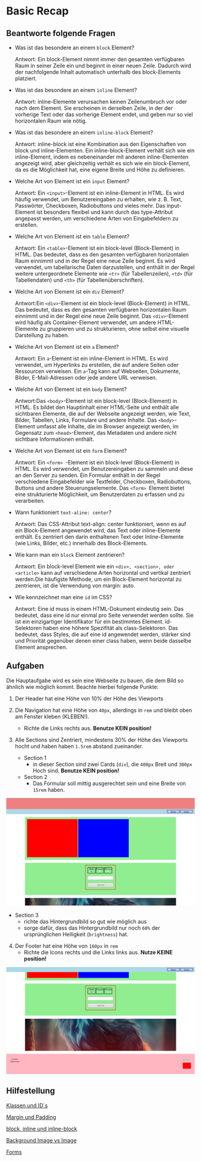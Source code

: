 # Basic Recap

## Beantworte folgende Fragen

- Was ist das besondere an einem `block` Element?

  Antwort:
  Ein block-Element nimmt immer den gesamten verfügbaren Raum in seiner Zeile ein und beginnt in einer neuen Zeile. Dadurch wird der nachfolgende Inhalt automatisch unterhalb des block-Elements platziert.
  <!-- Beispielhafte Block-Elemente: Zu den typischen block-Elementen gehören <div>, <p>, <h1>, <section>, <article>, <header>, <footer> und viele andere HTML-Elemente. -->

- Was ist das besondere an einem `inline` Element?

  Antwort:
  inline-Elemente verursachen keinen Zeilenumbruch vor oder nach dem Element. Sie erscheinen in derselben Zeile, in der der vorherige Text oder das vorherige Element endet, und geben nur so viel horizontalen Raum wie nötig.
  <!-- Zu den typischen inline-Elementen gehören HTML-Tags wie <span>, <a>, <strong>, <em>, <b>, <i>, und <img>. -->

- Was ist das besondere an einem `inline-block` Element?

  Antwort:
  inline-block ist eine Kombination aus den Eigenschaften von block und inline-Elementen. Ein inline-block-Element verhält sich wie ein inline-Element, indem es nebeneinander mit anderen inline-Elementen angezeigt wird, aber gleichzeitig verhält es sich wie ein block-Element, da es die Möglichkeit hat, eine eigene Breite und Höhe zu definieren.

- Welche Art von Element ist ein `input` Element?

  Antwort:
  Ein `<input>`-Element ist ein inline-Element in HTML. Es wird häufig verwendet, um Benutzereingaben zu erhalten, wie z. B. Text, Passwörter, Checkboxen, Radiobuttons und vieles mehr. Das input-Element ist besonders flexibel und kann durch das type-Attribut angepasst werden, um verschiedene Arten von Eingabefeldern zu erstellen.

- Welche Art von Element ist ein `table` Element?

  Antwort:
  Ein `<table>`-Element ist ein block-level (Block-Element) in HTML. Das bedeutet, dass es den gesamten verfügbaren horizontalen Raum einnimmt und in der Regel eine neue Zeile beginnt. Es wird verwendet, um tabellarische Daten darzustellen, und enthält in der Regel weitere untergeordnete Elemente wie `<tr>` (für Tabellenzeilen), `<td>` (für Tabellendaten) und `<th>` (für Tabellenüberschriften).

- Welche Art von Element ist ein `div` Element?

  Antwort:Ein `<div>`-Element ist ein block-level (Block-Element) in HTML. Das bedeutet, dass es den gesamten verfügbaren horizontalen Raum einnimmt und in der Regel eine neue Zeile beginnt. Das `<div>`-Element wird häufig als Container-Element verwendet, um andere HTML-Elemente zu gruppieren und zu strukturieren, ohne selbst eine visuelle Darstellung zu haben.

- Welche Art von Element ist ein `a` Element?

  Antwort: Ein `a`-Element ist ein inline-Element in HTML. Es wird verwendet, um Hyperlinks zu erstellen, die auf andere Seiten oder Ressourcen verweisen. Ein `a`-Tag kann auf Webseiten, Dokumente, Bilder, E-Mail-Adressen oder jede andere URL verweisen.

- Welche Art von Element ist ein `body` Element?

  Antwort:Das `<body>`-Element ist ein block-level (Block-Element) in HTML. Es bildet den Hauptinhalt einer HTML-Seite und enthält alle sichtbaren Elemente, die auf der Webseite angezeigt werden, wie Text, Bilder, Tabellen, Links, Formulare und andere Inhalte. Das `<body>`-Element umfasst alle Inhalte, die im Browser angezeigt werden, im Gegensatz zum `<head>`-Element, das Metadaten und andere nicht sichtbare Informationen enthält.

- Welche Art von Element ist ein `form` Element?

  Antwort: Ein `<form> `-Element ist ein block-level (Block-Element) in HTML. Es wird verwendet, um Benutzereingaben zu sammeln und diese an den Server zu senden. Ein Formular enthält in der Regel verschiedene Eingabefelder wie Textfelder, Checkboxen, Radiobuttons, Buttons und andere Steuerungselemente. Das `<form> `Element bietet eine strukturierte Möglichkeit, um Benutzerdaten zu erfassen und zu verarbeiten.

- Wann funktioniert `text-aline: center`?

  Antwort: Das CSS-Attribut text-align: center funktioniert, wenn es auf ein Block-Element angewendet wird, das Text oder inline-Elemente enthält. Es zentriert den darin enthaltenen Text oder Inline-Elemente (wie Links, Bilder, etc.) innerhalb des Block-Elements.

- Wie kann man ein `block` Element zentrieren?

  Antwort: Ein block-level Element wie ein `<div>, <section>, oder <article>` kann auf verschiedene Arten horizontal und vertikal zentriert werden.Die häufigste Methode, um ein Block-Element horizontal zu zentrieren, ist die Verwendung von margin: auto.

- Wie kennzeichnet man eine `id` im CSS?

  Antwort:
  Eine id muss in einem HTML-Dokument eindeutig sein. Das bedeutet, dass eine id nur einmal pro Seite verwendet werden sollte. Sie ist ein einzigartiger Identifikator für ein bestimmtes Element.
  id-Selektoren haben eine höhere Spezifität als class-Selektoren. Das bedeutet, dass Styles, die auf eine id angewendet werden, stärker sind und Priorität gegenüber denen einer class haben, wenn beide dasselbe Element ansprechen.

## Aufgaben

Die Hauptaufgabe wird es sein eine Webseite zu bauen, die dem Bild so ähnlich wie möglich kommt. Beachte hierbei folgende Punkte:

1. Der Header hat eine Höhe von 10% der Höhe des Viewports

2. Die Navigation hat eine Höhe von `40px`, allerdings in `rem` und bleibt oben am Fenster kleben (KLEBEN!).

   - Richte die Links rechts aus. **Benutze KEIN position!**

3. Alle Sections sind Zentriert, mindestens 30% der Höhe des Viewports hocht und haben haben `1.5rem` abstand zueinander.

   - Section 1
     - in dieser Section sind zwei Cards (`div`), die `400px` Breit und `300px` Hoch sind. **Benutze KEIN position!**
   - Section 2
     - Das Formular soll mittig ausgerechtet sein und eine Breite von `15rem` haben.

![Beispielbild Oben](./images/recap_exmaple01.png)

- Section 3
  - richte das Hintergrundbild so gut wie möglich aus
  - sorge dafür, dass das Hintergrundbild nur noch `60%` der ursprünglichen Helligkeit (`brightness`) hat.

4. Der Footer hat eine Höhe von `160px` in `rem`
   - Richte die Icons rechts und die Links links aus. **Nutze KEINE position!**

![Beispielbild Unten](./images/recap_exmaple02.png)

## Hilfestellung

[Klassen und ID´s](https://github.com/dci-fbw-wd-24-d07-a/resources/tree/main/02-UIB/01-fundamentals/02-UI-styles-classes-id#classes-vs-idś)

[Margin und Padding](https://github.com/dci-fbw-wd-24-d07-a/resources/tree/main/02-UIB/04-data/02-forms#formular)

[block, inline und inline-block](https://github.com/dci-fbw-wd-24-d07-a/resources/tree/main/02-UIB/02-Boxes/01-UI-Box-Model#ändern-der-eigenschaften-eines-elementes)

[Background Image vs Image](https://github.com/dci-fbw-wd-24-d07-a/resources/tree/main/02-UIB/02-Boxes/02-ui-bg#background-image-vs-image)

[Forms](https://github.com/dci-fbw-wd-24-d07-a/resources/tree/main/02-UIB/04-data/02-forms#formular)
